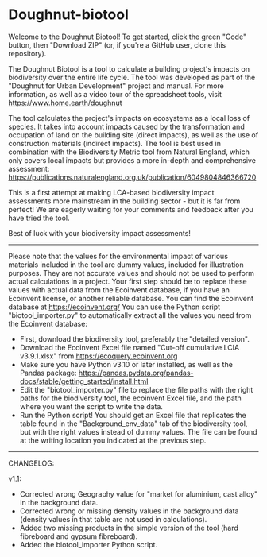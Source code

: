 # Doughnut-biotool
Welcome to the Doughnut Biotool! To get started, click the green "Code" button, then "Download ZIP" (or, if you're a GitHub user, clone this repository).

The Doughnut Biotool is a tool to calculate a building project's impacts on biodiversity over the entire life cycle. The tool was developed as part of the "Doughnut for Urban Development" project and manual. For more information, as well as a video tour of the spreadsheet tools, visit https://www.home.earth/doughnut 

The tool calculates the project's impacts on ecosystems as a local loss of species. It takes into account impacts caused by the transformation and occupation of land on the building site (direct impacts), as well as the use of construction materials (indirect impacts).
The tool is best used in combination with the Biodiversity Metric tool from Natural England, which only covers local impacts but provides a more in-depth and comprehensive assessment: https://publications.naturalengland.org.uk/publication/6049804846366720  

This is a first attempt at making LCA-based biodiversity impact assessments more mainstream in the building sector - but it is far from perfect!
We are eagerly waiting for your comments and feedback after you have tried the tool.

Best of luck with your biodiversity impact assessments!

_______________________________________________________

Please note that the values for the environmental impact of various materials included in the tool are dummy values, included for illustration purposes.
They are not accurate values and should not be used to perform actual calculations in a project.
Your first step should be to replace these values with actual data from the Ecoinvent database, if you have an Ecoinvent license, or another reliable database.
You can find the Ecoinvent database at https://ecoinvent.org/
You can use the Python script "biotool_importer.py" to automatically extract all the values you need from the Ecoinvent database:
- First, download the biodiversity tool, preferably the "detailed version".
- Download the Ecoinvent Excel file named "Cut-off cumulative LCIA v3.9.1.xlsx" from https://ecoquery.ecoinvent.org
- Make sure you have Python v3.10 or later installed, as well as the Pandas package: https://pandas.pydata.org/pandas-docs/stable/getting_started/install.html
- Edit the "biotool_importer.py" file to replace the file paths with the right paths for the biodiversity tool, the ecoinvent Excel file, and the path where
you want the script to write the data.
- Run the Python script! You should get an Excel file that replicates the table found in the "Background_env_data" tab of the biodiversity tool, but with the 
right values instead of dummy values. The file can be found at the writing location you indicated at the previous step.

_______________________________________________________

CHANGELOG:

v1.1: 
- Corrected wrong Geography value for "market for aluminium, cast alloy" in the background data.
- Corrected wrong or missing density values in the background data (density values in that table are not used in calculations).
- Added two missing products in the simple version of the tool (hard fibreboard and gypsum fibreboard).
- Added the biotool_importer Python script.
